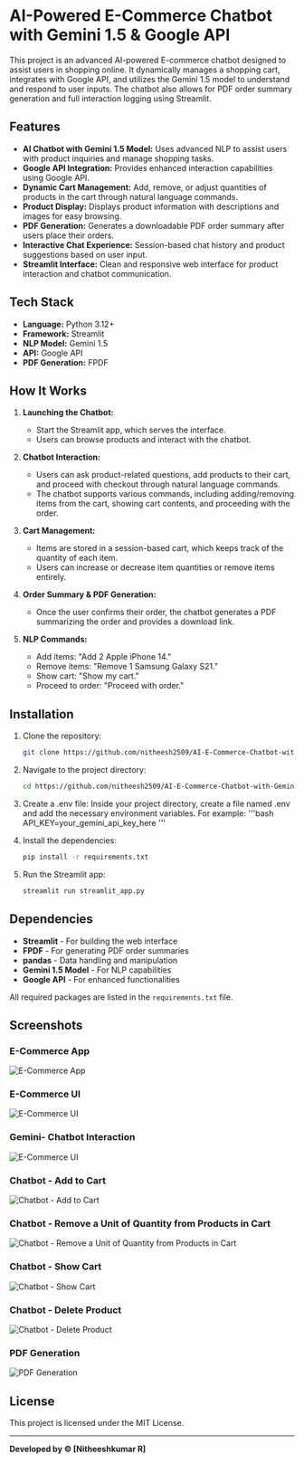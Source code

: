 
# AI-Powered E-Commerce Chatbot with Gemini 1.5 & Google API

This project is an advanced AI-powered E-commerce chatbot designed to assist users in shopping online. It dynamically manages a shopping cart, integrates with Google API, and utilizes the Gemini 1.5 model to understand and respond to user inputs. The chatbot also allows for PDF order summary generation and full interaction logging using Streamlit.

## Features

- **AI Chatbot with Gemini 1.5 Model:** Uses advanced NLP to assist users with product inquiries and manage shopping tasks.
- **Google API Integration:** Provides enhanced interaction capabilities using Google API.
- **Dynamic Cart Management:** Add, remove, or adjust quantities of products in the cart through natural language commands.
- **Product Display:** Displays product information with descriptions and images for easy browsing.
- **PDF Generation:** Generates a downloadable PDF order summary after users place their orders.
- **Interactive Chat Experience:** Session-based chat history and product suggestions based on user input.
- **Streamlit Interface:** Clean and responsive web interface for product interaction and chatbot communication.

## Tech Stack

- **Language:** Python 3.12+
- **Framework:** Streamlit
- **NLP Model:** Gemini 1.5
- **API:** Google API
- **PDF Generation:** FPDF

## How It Works

1. **Launching the Chatbot:**
   - Start the Streamlit app, which serves the interface.
   - Users can browse products and interact with the chatbot.
   
2. **Chatbot Interaction:**
   - Users can ask product-related questions, add products to their cart, and proceed with checkout through natural language commands. 
   - The chatbot supports various commands, including adding/removing items from the cart, showing cart contents, and proceeding with the order.

3. **Cart Management:**
   - Items are stored in a session-based cart, which keeps track of the quantity of each item.
   - Users can increase or decrease item quantities or remove items entirely.

4. **Order Summary & PDF Generation:**
   - Once the user confirms their order, the chatbot generates a PDF summarizing the order and provides a download link.

5. **NLP Commands:**
   - Add items: "Add 2 Apple iPhone 14."
   - Remove items: "Remove 1 Samsung Galaxy S21."
   - Show cart: "Show my cart."
   - Proceed to order: "Proceed with order."

## Installation

1. Clone the repository:

   ```bash
   git clone https://github.com/nitheesh2509/AI-E-Commerce-Chatbot-with-Gemini-1.5-Google-API-Cart-Management-PDF-Generation-via-Streamlit.git
   ```

2. Navigate to the project directory:

   ```bash
   cd https://github.com/nitheesh2509/AI-E-Commerce-Chatbot-with-Gemini-1.5-Google-API-Cart-Management-PDF-Generation-via-Streamlit.git
   ```

3. Create a .env file:
Inside your project directory, create a file named .env and add the necessary environment variables. 
For example:
   '''bash
   API_KEY=your_gemini_api_key_here
   '''


3. Install the dependencies:

   ```bash
   pip install -r requirements.txt
   ```

4. Run the Streamlit app:

   ```bash
   streamlit run streamlit_app.py
   ```

## Dependencies

- **Streamlit** - For building the web interface
- **FPDF** - For generating PDF order summaries
- **pandas** - Data handling and manipulation
- **Gemini 1.5 Model** - For NLP capabilities
- **Google API** - For enhanced functionalities

All required packages are listed in the `requirements.txt` file.

## Screenshots

### E-Commerce App
![E-Commerce App](images/store_app_1.png)

### E-Commerce UI
![E-Commerce UI](images/store_app_2.png)

### Gemini- Chatbot Interaction
![E-Commerce UI](images/Chat_interaction.png)

### Chatbot - Add to Cart
![Chatbot - Add to Cart](images/add_to_cart.png)

### Chatbot - Remove a Unit of Quantity from Products in Cart
![Chatbot - Remove a Unit of Quantity from Products in Cart](images/remove_a_unit_from_cart.png)

### Chatbot - Show Cart
![Chatbot - Show Cart](images/show_cart.png)

### Chatbot - Delete Product
![Chatbot - Delete Product](images/delete_cart_item.png)

### PDF Generation
![PDF Generation](images/Pdf_generation.png)



## License

This project is licensed under the MIT License.

---

**Developed by © [Nitheeshkumar R]**